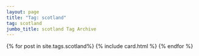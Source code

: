 ```yaml
---
layout: page
title: "Tag: scotland"
tag: scotland
jumbo_title: scotland Tag Archive
---
```


{% for post in site.tags.scotland%}
{% include card.html %}
{% endfor %}
